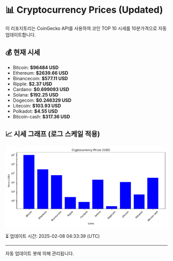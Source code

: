 
# 📊 Cryptocurrency Prices (Updated)

이 리포지토리는 CoinGecko API를 사용하여 코인 TOP 10 시세를 10분가격으로 자동 업데이트합니다.

## 💰 현재 시세
- Bitcoin: **$96484 USD**
- Ethereum: **$2639.66 USD**
- Binancecoin: **$577.11 USD**
- Ripple: **$2.37 USD**
- Cardano: **$0.699093 USD**
- Solana: **$192.25 USD**
- Dogecoin: **$0.246329 USD**
- Litecoin: **$103.93 USD**
- Polkadot: **$4.55 USD**
- Bitcoin-cash: **$317.36 USD**

## 📈 시세 그래프 (로그 스케일 적용)
![Crypto Prices](crypto_prices.png)

⏳ 업데이트 시간: 2025-02-08 04:33:39 (UTC)

---
자동 업데이트 봇에 의해 관리됩니다.
